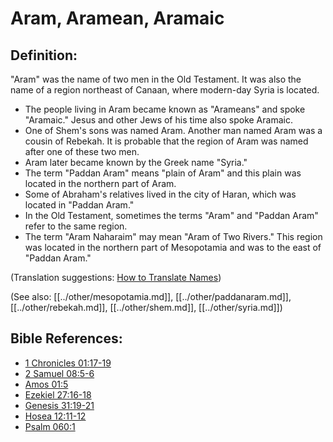 # Aram, Aramean, Aramaic #

## Definition: ##

"Aram" was the name of two men in the Old Testament. It was also the name of a region northeast of Canaan, where modern-day Syria is located.

* The people living in Aram became known as "Arameans" and spoke "Aramaic." Jesus and other Jews of his time also spoke Aramaic.
* One of Shem's sons was named Aram. Another man named Aram was a cousin of Rebekah. It is probable that the region of Aram was named after one of these two men.
* Aram later became known by the Greek name "Syria."
* The term "Paddan Aram" means "plain of Aram" and this plain was located in the northern part of Aram.
* Some of Abraham's relatives lived in the city of Haran, which was located in "Paddan Aram."
* In the Old Testament, sometimes the terms "Aram" and "Paddan Aram" refer to the same region.
* The term "Aram Naharaim" may mean "Aram of Two Rivers." This region was located in the northern part of Mesopotamia and was to the east of "Paddan Aram."

(Translation suggestions: [How to Translate Names](en/ta-vol1/translate/man/translate-names))

(See also: [[../other/mesopotamia.md]], [[../other/paddanaram.md]], [[../other/rebekah.md]], [[../other/shem.md]], [[../other/syria.md]])

## Bible References: ##

* [1 Chronicles 01:17-19](en/tn/1ch/help/01/17)
* [2 Samuel 08:5-6](en/tn/2sa/help/08/05)
* [Amos 01:5](en/tn/amo/help/01/05)
* [Ezekiel 27:16-18](en/tn/ezk/help/27/16)
* [Genesis 31:19-21](en/tn/gen/help/31/19)
* [Hosea 12:11-12](en/tn/hos/help/12/11)
* [Psalm 060:1](en/tn/psa/help/60/01)